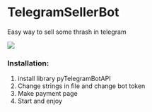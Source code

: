 # TelegramSellerBot
Easy way to sell some thrash in telegram


<img src="https://i.imgur.com/Y5P32yl.gif"/>



<h3>Installation:</h3>

1. install library pyTelegramBotAPI
2. Change strings in file and change bot token
3. Make payment page
4. Start and enjoy
